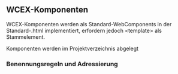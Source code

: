 <!--DESC: {icon:{name:"explore"},id:2} -->

## WCEX-Komponenten

WCEX-Komponenten werden als Standard-WebComponents in der Standard-.html implementiert, erfordern jedoch <template\> als Stammelement.

Komponenten werden im Projektverzeichnis abgelegt

### Benennungsregeln und Adressierung
